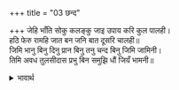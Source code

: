 +++
title = "03 छन्द"

+++
जेहि भाँति सोकु कलङ्कु जाइ उपाय करि कुल पालही।  
हठि फेरु रामहि जात बन जनि बात दूसरि चालही॥  
जिमि भानु बिनु दिनु प्रान बिनु तनु चन्द बिनु जिमि जामिनी।  
तिमि अवध तुलसीदास प्रभु बिन समुझि धौं जियँ भामनी॥  

<details><summary>भावार्थ</summary>

जिस तरह (नगरभर का) शोक और (तुम्हारा) कलङ्क मिटे, वही उपाय करके कुल की रक्षा कर। वन जाते हुए श्री रामजी को हठ करके लौटा ले, दूसरी कोई बात न चला। तुलसीदासजी कहते हैं- जैसे सूर्य के बिना दिन, प्राण के बिना शरीर और चन्द्रमा के बिना रात (निर्जीव तथा शोभाहीन हो जाती है), वैसे ही श्री रामचन्द्रजी के बिना अयोध्या हो जाएगी, हे भामिनी! तू अपने हृदय में इस बात को समझ (विचारकर देख) तो सही।  
</details>

